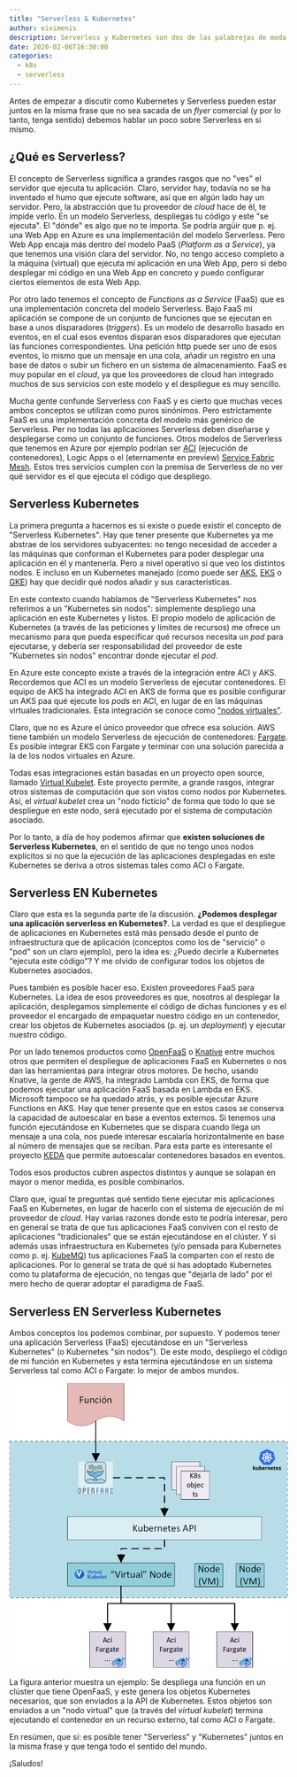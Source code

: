 ```yaml
---
title: "Serverless & Kubernetes"
author: eiximenis
description: Serverless y Kubernetes son dos de las palabrejas de moda en el mundillo cloud. El primero promete ejecutar nuestro código sin que tengamos que saber nada de la infraestructura subyacente, y el segundo nos ofrece una plataforma de ejecución para aplicaciones basadas en contenedores. Pero... ¿son compatibles? ¿Y si lo son, cómo?
date: 2020-02-06T16:30:00
categories:
  - k8s
  - serverless
---
```


Antes de empezar a discutir como Kubernetes y Serverless pueden estar juntos en la misma frase que no sea sacada de un _flyer_ comercial (y por lo tanto, tenga sentido) debemos hablar un poco sobre Serverless en si mismo.

## ¿Qué es Serverless?

El concepto de Serverless significa a grandes rasgos que no "ves" el servidor que ejecuta tu aplicación. Claro, servidor hay, todavía no se ha inventado el humo que ejecute software, así que en algún lado hay un servidor. Pero, la abstracción que tu proveedor de _cloud_ hace de él, te impide verlo. En un modelo Serverless, despliegas tu código y este "se ejecuta". El "dónde" es algo que no te importa. Se podría argüir que p. ej. una Web App en Azure es una implementación del modelo Serverless. Pero Web App encaja más dentro del modelo PaaS (_Platform as a Service_), ya que tenemos una visión clara del servidor. No, no tengo acceso completo a la máquina (virtual) que ejecuta mi aplicación en una Web App, pero si debo desplegar mi código en una Web App en concreto y puedo configurar ciertos elementos de esta Web App.

Por otro lado tenemos el concepto de _Functions as a Service_ (FaaS) que es una implementación concreta del modelo Serverless. Bajo FaaS mi aplicación se compone de un conjunto de funciones que se ejecutan en base a unos disparadores (_triggers_). Es un modelo de desarrollo basado en eventos, en el cual esos eventos disparan esos disparadores que ejecutan las funciones correspondientes. Una petición http puede ser uno de esos eventos, lo mismo que un mensaje en una cola, añadir un registro en una base de datos o subir un fichero en un sistema de almacenamiento. FaaS es muy popular en el _cloud_, ya que los proveedores de cloud han integrado muchos de sus servicios con este modelo y el despliegue es muy sencillo.

Mucha gente confunde Serverless con FaaS y es cierto que muchas veces ambos conceptos se utilizan como puros sinónimos. Pero estrictamente FaaS es una implementación concreta del modelo más genérico de Serverless. Per no todas las aplicaciones Serverless deben diseñarse y desplegarse como un conjunto de funciones. Otros modelos de Serverless que tenemos en Azure por ejemplo podrían ser [ACI](https://azure.microsoft.com/es-es/services/container-instances/) (ejecución de contenedores), Logic Apps o el (eternamente en preview) [Service Fabric Mesh](https://docs.microsoft.com/es-es/azure/service-fabric-mesh/service-fabric-mesh-overview). Estos tres servicios cumplen con la premisa de Serverless de no ver qué servidor es el que ejecuta el código que despliego.

## Serverless Kubernetes

La primera pregunta a hacernos es si existe o puede existir el concepto de "Serverless Kubernetes". Hay que tener presente que Kubernetes ya me abstrae de los servidores subyacentes: no tengo necesidad de acceder a las máquinas que conforman el Kubernetes para poder desplegar una aplicación en él y mantenerla. Pero a nivel operativo si que veo los distintos nodos. E incluso en un Kubernetes manejado (como puede ser [AKS](https://azure.microsoft.com/es-es/services/kubernetes-service/), [EKS](https://aws.amazon.com/es/eks/) o [GKE](https://cloud.google.com/kubernetes-engine)) hay que decidir qué nodos añadir y sus características.

En este contexto cuando hablamos de "Serverless Kubernetes" nos referimos a un "Kubernetes sin nodos": simplemente despliego una aplicación en este Kubernetes y listos. El propio modelo de aplicación de Kubernetes (a través de las peticiones y límites de recursos) me ofrece un mecanismo para que pueda especificar qué recursos necesita un _pod_ para ejecutarse, y debería ser responsabilidad del proveedor de este "Kubernetes sin nodos" encontrar donde ejecutar el _pod_. 

En Azure este concepto existe a través de la integración entre ACI y AKS. Recordemos que ACI es un modelo Serverless de ejecutar contenedores. El equipo de AKS ha integrado ACI en AKS de forma que es posible configurar un AKS paa qué ejecute los _pods_ en ACI, en lugar de en las máquinas virtuales tradicionales. Esta integración se conoce como ["nodos virtuales"](https://docs.microsoft.com/en-us/azure/aks/virtual-nodes-portal).

Claro, que no es Azure el único proveedor que ofrece esa solución. AWS tiene también un modelo Serverless de ejecución de contenedores: [Fargate](https://aws.amazon.com/es/fargate/). Es posible integrar EKS con Fargate y terminar con una solución parecida a la de los nodos virtuales en Azure. 

Todas esas integraciones están basadas en un proyecto open source, llamado [Virtual Kubelet](https://github.com/virtual-kubelet/virtual-kubelet). Este proyecto permite, a grande rasgos, integrar otros sistemas de computación que son vistos como nodos por Kubernetes. Así, el _virtual kubelet_ crea un "nodo fictício" de forma que todo lo que se despliegue en este nodo, será ejecutado por el sistema de computación asociado.

Por lo tanto, a día de hoy podemos afirmar que **existen soluciones de Serverless Kubernetes**, en el sentido de que no tengo unos nodos explícitos si no que la ejecución de las aplicaciones desplegadas en este Kubernetes se deriva a otros sistemas tales como ACI o Fargate.

## Serverless EN Kubernetes

Claro que esta es la segunda parte de la discusión. **¿Podemos desplegar una aplicación serverless en Kubernetes?**. La verdad es que el despliegue de aplicaciones en Kubernetes está más pensado desde el punto de infraestructura que de aplicación (conceptos como los de "servicio" o "pod" son un claro ejemplo), pero la idea es: ¿Puedo decirle a Kubernetes "ejecuta este código"? Y me olvido de configurar todos los objetos de Kubernetes asociados.

Pues también es posible hacer eso. Existen proveedores FaaS para Kubernetes. La idea de esos proveedores es que, nosotros al desplegar la aplicación, desplegamos simplemente el código de dichas funciones y es el proveedor el encargado de empaquetar nuestro código en un contenedor, crear los objetos de Kubernetes asociados (p. ej. un _deployment_) y ejecutar nuestro código.

Por un lado tenemos productos como [OpenFaaS](https://www.openfaas.com/) o [Knative](https://cloud.google.com/knative/) entre muchos otros que permiten el despliegue de aplicaciones FaaS en Kubernetes o nos dan las herramientas para integrar otros motores. De hecho, usando Knative, la gente de AWS, ha integrado Lambda con EKS, de forma que podemos ejecutar una aplicación FaaS basada en Lambda en EKS. Microsoft tampoco se ha quedado atrás, y es posible ejecutar Azure Functions en AKS. Hay que tener presente que en estos casos se conserva la capacidad de autoescalar en base a eventos externos. Si tenemos una función ejecutándose en Kubernetes que se dispara cuando llega un mensaje a una cola, nos puede interesar escalarla horizontalmente en base al número de mensajes que se reciban. Para esta parte es interesante el proyecto [KEDA](https://keda.sh/) que permite autoescalar contenedores basados en eventos.

Todos esos productos cubren aspectos distintos y aunque se solapan en mayor o menor medida, es posible combinarlos.

Claro que, igual te preguntas qué sentido tiene ejecutar mis aplicaciones FaaS en Kubernetes, en lugar de hacerlo con el sistema de ejecución de mi proveedor de _cloud_. Hay varias razones donde esto te podría interesar, pero en general se trata de que tus aplicaciones FaaS conviven con el resto de aplicaciones "tradicionales" que se están ejecutándose en el clúster. Y si además usas infraestructura en Kubernetes (y/o pensada para Kubernetes como p. ej. [KubeMQ](https://kubemq.io/)) tus aplicaciones FaaS la comparten con el resto de aplicaciones. Por lo general se trata de qué si has adoptado Kubernetes como tu plataforma de ejecución, no tengas que "dejarla de lado" por el mero hecho de querar adoptar el paradigma de FaaS.

## Serverless EN Serverless Kubernetes

Ambos conceptos los podemos combinar, por supuesto. Y podemos tener una aplicación Serverless (FaaS) ejecutándose en un "Serverless Kubernetes" (o Kubernetes "sin nodos"). De este modo, despliego el código de mi función en Kubernetes y esta termina ejecutándose en un sistema Serverless tal como ACI o Fargate: lo mejor de ambos mundos.

![Esquema de Serverless EN Serverless Kubernetes](/images/posts/2020-02-06-serverless-k8s.png)

La figura anterior muestra un ejemplo: Se despliega una función en un clúster que tiene OpenFaaS, y este genera los objetos Kubernetes necesarios, que son enviados a la API de Kubernetes. Estos objetos son enviados a un "nodo virtual" que (a través del _virtual kubelet_) termina ejecutando el contenedor en un recurso externo, tal como ACI o Fargate.

En resúmen, que sí: es posible tener "Serverless" y "Kubernetes" juntos en la misma frase y que tenga todo el sentido del mundo.

¡Saludos!